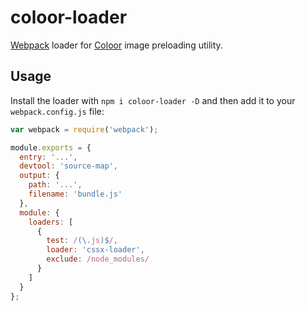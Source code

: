 # coloor-loader

[Webpack](https://webpack.github.io/) loader for [Coloor](https://github.com/krasimir/coloor) image preloading utility.

## Usage

Install the loader with `npm i coloor-loader -D` and then add it to your `webpack.config.js` file:

```js
var webpack = require('webpack');

module.exports = {
  entry: '...',
  devtool: 'source-map',
  output: {
    path: '...',
    filename: 'bundle.js'
  },
  module: {
    loaders: [
      {
        test: /(\.js)$/,
        loader: 'cssx-loader',
        exclude: /node_modules/
      }
    ]
  }
};

```